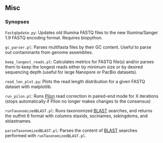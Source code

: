 ## Misc
### Synopses

`FastqUpdate.py`: 
Updates old Illumina FASTQ files to the new Illumina/Sanger 1.9 FASTQ encoding format. Requires biopython.

`gc_parser.pl`:
Parses multifasta files by their GC content. Useful to parse out contaminants from genome assemblies.

`keep_longest_reads.pl`: Calculates metrics for FASTQ file(s) and/or parses them to keep the longest reads either by minimum size or by desired sequencing depth (useful for large Nanopore or PacBio datasets).

`read_len_plot.py`: Plots the read length distribution for a given FASTQ dataset with matplotlib.

`run_pilon.pl`: Runs [Pilon](http://software.broadinstitute.org/software/pilon/) read correction in paired-end mode for X iterations (stops automatically if Pilon no longer makes changes to the consensus)

`runTaxonomizedBLAST.pl`: Runs taxonomized [BLAST](https://blast.ncbi.nlm.nih.gov/Blast.cgi?PAGE_TYPE=BlastDocs&DOC_TYPE=Download) searches, and returns the outfmt 6 format with columns staxids, sscinames, sskingdoms, and sblastnames.

`parseTaxonomizedBLAST.pl`: Parses the content of [BLAST](https://blast.ncbi.nlm.nih.gov/Blast.cgi?PAGE_TYPE=BlastDocs&DOC_TYPE=Download) searches performed with `runTaxonomizedBLAST.pl`.